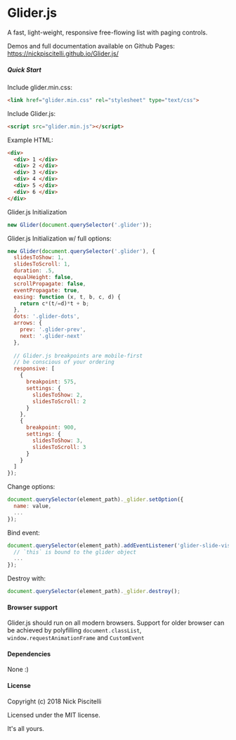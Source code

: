 # Glider.js

A fast, light-weight, responsive free-flowing list with paging controls.

Demos and full documentation available on Github Pages: https://nickpiscitelli.github.io/Glider.js/

##### Quick Start

Include glider.min.css:

```html
<link href="glider.min.css" rel="stylesheet" type="text/css">
```

Include Glider.js:

```html
<script src="glider.min.js"></script>
```

Example HTML:

```html
<div>
  <div> 1 </div>
  <div> 2 </div>
  <div> 3 </div>
  <div> 4 </div>
  <div> 5 </div>
  <div> 6 </div>
</div>
```

Glider.js Initialization

```javascript
new Glider(document.querySelector('.glider'));
```

Glider.js Initialization w/ full options:

```javascript
new Glider(document.querySelector('.glider'), {
  slidesToShow: 1,
  slidesToScroll: 1,
  duration: .5,
  equalHeight: false,
  scrollPropagate: false,
  eventPropagate: true,
  easing: function (x, t, b, c, d) {
    return c*(t/=d)*t + b;
  },
  dots: '.glider-dots',
  arrows: {
    prev: '.glider-prev',
    next: '.glider-next'
  },
  
  // Glider.js breakpoints are mobile-first
  // be conscious of your ordering
  responsive: [
    {
      breakpoint: 575,
      settings: {
        slidesToShow: 2,
        slidesToScroll: 2
      }
    },
    {
      breakpoint: 900,
      settings: {
        slidesToShow: 3,
        slidesToScroll: 3
      }
    }
  ]
});
 ```

Change options:

```javascript
document.querySelector(element_path)._glider.setOption({
  name: value,
  ...
});
```

Bind event:

```javascript
document.querySelector(element_path).addEventListener('glider-slide-visible', function(event){
  // `this` is bound to the glider object
  ...
});
```

Destroy with:

```javascript
document.querySelector(element_path)._glider.destroy();
```

#### Browser support

Glider.js should run on all modern browsers. Support for older browser can be achieved by polyfilling `document.classList`, `window.requestAnimationFrame` and `CustomEvent`

#### Dependencies

None :)

#### License

Copyright (c) 2018 Nick Piscitelli

Licensed under the MIT license.

It's all yours.
